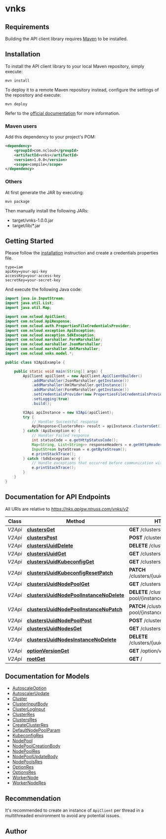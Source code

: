 # vnks

## Requirements

Building the API client library requires [Maven](https://maven.apache.org/) to be installed.

## Installation

To install the API client library to your local Maven repository, simply execute:

```shell
mvn install
```

To deploy it to a remote Maven repository instead, configure the settings of the repository and execute:

```shell
mvn deploy
```

Refer to the [official documentation](https://maven.apache.org/plugins/maven-deploy-plugin/usage.html) for more information.

### Maven users

Add this dependency to your project's POM:

```xml
<dependency>
	<groupId>com.ncloud</groupId>
	<artifactId>vnks</artifactId>
	<version>1.0.0</version>
	<scope>compile</scope>
</dependency>
```

### Others

At first generate the JAR by executing:

	mvn package

Then manually install the following JARs:

* target/vnks-1.0.0.jar
* target/lib/*.jar

## Getting Started

Please follow the [installation](#installation) instruction and create a credentials properties file.

```
type=iam
apiKey=your-api-key
accessKey=your-access-key
secretKey=your-secret-key
```

And execute the following Java code:

```java
import java.io.InputStream;
import java.util.List;
import java.util.Map;

import com.ncloud.ApiClient;
import com.ncloud.ApiResponse;
import com.ncloud.auth.PropertiesFileCredentialsProvider;
import com.ncloud.exception.ApiException;
import com.ncloud.exception.SdkException;
import com.ncloud.marshaller.FormMarshaller;
import com.ncloud.marshaller.JsonMarshaller;
import com.ncloud.marshaller.XmlMarshaller;
import com.ncloud.vnks.model.*;

public class V2ApiExample {

	public static void main(String[] args) {
		ApiClient apiClient = new ApiClient.ApiClientBuilder()
			.addMarshaller(JsonMarshaller.getInstance())
			.addMarshaller(XmlMarshaller.getInstance())
			.addMarshaller(FormMarshaller.getInstance())
			.setCredentialsProvider(new PropertiesFileCredentialsProvider("your-credentials-properties-file"))
			.setLogging(true)
			.build();

		V2Api apiInstance = new V2Api(apiClient);
		try {
			// Handler Successful response
			ApiResponse<ClustersRes> result = apiInstance.clustersGet();
		} catch (ApiException e) {
			// Handler Failed response
			int statusCode = e.getHttpStatusCode();
			Map<String, List<String>> responseHeaders = e.getHttpHeaders();
			InputStream byteStream = e.getByteStream();
			e.printStackTrace();
		} catch (SdkException e) {
			// Handle exceptions that occurred before communication with the server
			e.printStackTrace();
		}
	}
}

```

## Documentation for API Endpoints

All URIs are relative to *https://nks.apigw.ntruss.com/vnks/v2*

Class | Method | HTTP request | Description
------------ | ------------- | ------------- | -------------
*V2Api* | [**clustersGet**](docs/V2Api.md#clustersGet) | **GET** /clusters | 
*V2Api* | [**clustersPost**](docs/V2Api.md#clustersPost) | **POST** /clusters | 
*V2Api* | [**clustersUuidDelete**](docs/V2Api.md#clustersUuidDelete) | **DELETE** /clusters/{uuid} | 
*V2Api* | [**clustersUuidGet**](docs/V2Api.md#clustersUuidGet) | **GET** /clusters/{uuid} | 
*V2Api* | [**clustersUuidKubeconfigGet**](docs/V2Api.md#clustersUuidKubeconfigGet) | **GET** /clusters/{uuid}/kubeconfig | 
*V2Api* | [**clustersUuidKubeconfigResetPatch**](docs/V2Api.md#clustersUuidKubeconfigResetPatch) | **PATCH** /clusters/{uuid}/kubeconfig/reset | 
*V2Api* | [**clustersUuidNodePoolGet**](docs/V2Api.md#clustersUuidNodePoolGet) | **GET** /clusters/{uuid}/node-pool | 
*V2Api* | [**clustersUuidNodePoolInstanceNoDelete**](docs/V2Api.md#clustersUuidNodePoolInstanceNoDelete) | **DELETE** /clusters/{uuid}/node-pool/{instanceNo} | 
*V2Api* | [**clustersUuidNodePoolInstanceNoPatch**](docs/V2Api.md#clustersUuidNodePoolInstanceNoPatch) | **PATCH** /clusters/{uuid}/node-pool/{instanceNo} | 
*V2Api* | [**clustersUuidNodePoolPost**](docs/V2Api.md#clustersUuidNodePoolPost) | **POST** /clusters/{uuid}/node-pool | 
*V2Api* | [**clustersUuidNodesGet**](docs/V2Api.md#clustersUuidNodesGet) | **GET** /clusters/{uuid}/nodes | 
*V2Api* | [**clustersUuidNodesInstanceNoDelete**](docs/V2Api.md#clustersUuidNodesInstanceNoDelete) | **DELETE** /clusters/{uuid}/nodes/{instanceNo} | 
*V2Api* | [**optionVersionGet**](docs/V2Api.md#optionVersionGet) | **GET** /option/version | 
*V2Api* | [**rootGet**](docs/V2Api.md#rootGet) | **GET** / | 


## Documentation for Models

 - [AutoscaleOption](docs/AutoscaleOption.md)
 - [AutoscalerUpdate](docs/AutoscalerUpdate.md)
 - [Cluster](docs/Cluster.md)
 - [ClusterInputBody](docs/ClusterInputBody.md)
 - [ClusterLogInput](docs/ClusterLogInput.md)
 - [ClusterRes](docs/ClusterRes.md)
 - [ClustersRes](docs/ClustersRes.md)
 - [CreateClusterRes](docs/CreateClusterRes.md)
 - [DefaultNodePoolParam](docs/DefaultNodePoolParam.md)
 - [KubeconfigRes](docs/KubeconfigRes.md)
 - [NodePool](docs/NodePool.md)
 - [NodePoolCreationBody](docs/NodePoolCreationBody.md)
 - [NodePoolRes](docs/NodePoolRes.md)
 - [NodePoolUpdateBody](docs/NodePoolUpdateBody.md)
 - [NodePoolsRes](docs/NodePoolsRes.md)
 - [OptionRes](docs/OptionRes.md)
 - [OptionsRes](docs/OptionsRes.md)
 - [WorkerNode](docs/WorkerNode.md)
 - [WorkerNodeRes](docs/WorkerNodeRes.md)


## Recommendation

It's recommended to create an instance of `ApiClient` per thread in a multithreaded environment to avoid any potential issues.

## Author



